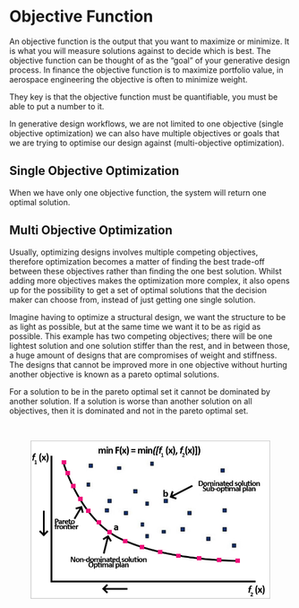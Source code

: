 # Objective Function 
An objective function is the output that you want to maximize or minimize. It is what you will measure solutions against to decide which is best. The objective function can be thought of as the “goal” of your generative design process. In finance the objective function is to maximize portfolio value, in aerospace engineering the objective is often to minimize weight.  

They key is that the objective function must be quantifiable, you must be able to put a number to it. 

In generative design workflows, we are not limited to one objective (single objective optimization) we can also have multiple objectives or goals that we are trying to optimise our design against (multi-objective optimization).   

## Single Objective Optimization
When we have only one objective function, the system will return one optimal solution. 

## Multi Objective Optimization
Usually, optimizing designs involves multiple competing objectives, therefore optimization becomes a matter of finding the best trade-off between these objectives rather than finding the one best solution. Whilst adding more objectives makes the optimization more complex, it also opens up for the possibility to get a set of optimal solutions that the decision maker can choose from, instead of just getting one single solution. 

Imagine having to optimize a structural design, we want the structure to be as light as possible, but at the same time we want it to be as rigid as possible. This example has two competing objectives; there will be one lightest solution and one solution stiffer than the rest, and in between those, a huge amount of designs that are compromises of weight and stiffness. The designs that cannot be improved more in one objective without hurting another objective is known as a pareto optimal solutions.

For a solution to be in the pareto optimal set it cannot be dominated by another solution. If a solution is worse than another solution on all objectives, then it is dominated and not in the pareto optimal set. 

<br/>

<p align="center">
<img src="Images/4-02_ExampleOfParetoFrontier.jpg" style="width:85%;"/>
</p>
